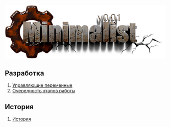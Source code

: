 
![logo](minimalist25.png)

Разработка
----------

1) [Управляющие переменные](dev/000-variables.md)  
2) [Очередность этапов работы](dev/001-workflow.md)  

История
-------
1) [История](history.md)  


